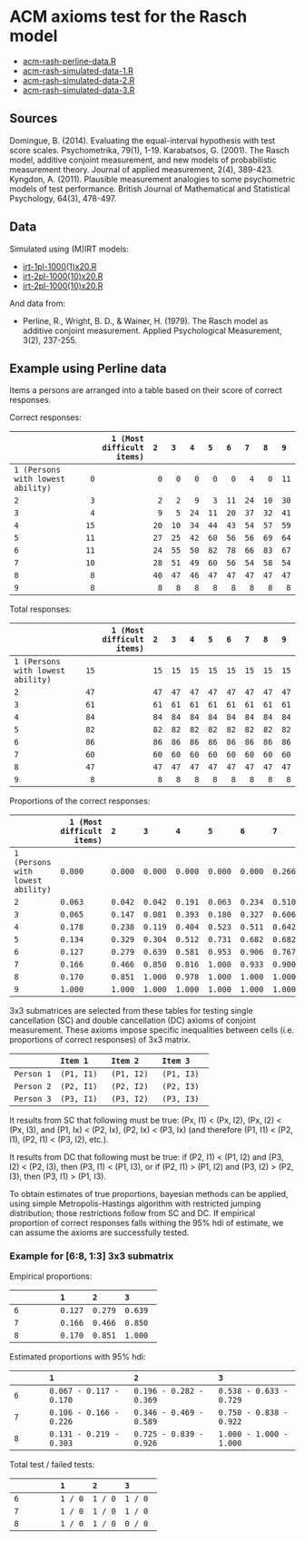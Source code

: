 ACM axioms test for the Rasch model
===================================

 - [acm-rash-perline-data.R](./acm-rash-perline-data.R)
 - [acm-rash-simulated-data-1.R](./acm-rash-simulated-data-1.R)
 - [acm-rash-simulated-data-2.R](./acm-rash-simulated-data-2.R)
 - [acm-rash-simulated-data-3.R](./acm-rash-simulated-data-3.R)

## Sources

Domingue, B. (2014). Evaluating the equal-interval hypothesis with test score scales. Psychometrika, 79(1), 1-19.
Karabatsos, G. (2001). The Rasch model, additive conjoint measurement, and new models of probabilistic measurement theory. Journal of applied measurement, 2(4), 389-423.
Kyngdon, A. (2011). Plausible measurement analogies to some psychometric models of test performance. British Journal of Mathematical and Statistical Psychology, 64(3), 478-497.

## Data

Simulated using (M)IRT models:
- [irt-1pl-1000(1)x20.R](../../data/irt-1pl-1000(1)x20.R)
- [irt-2pl-1000(10)x20.R](../../data/irt-2pl-1000(10)x20.R)
- [irt-2pl-1000(10)x20.R](../../data/irt-2pl-1000(10)x20.R)

And data from:
 - Perline, R., Wright, B. D., & Wainer, H. (1979). The Rasch model as additive conjoint measurement. Applied Psychological Measurement, 3(2), 237-255.


## Example using Perline data

Items a persons are arranged into a table based on their score of correct responses.

Correct responses:

|                                   |` 1 (Most difficult items) `|` 2  `|` 3  `|` 4  `|` 5  `|` 6  `|` 7  `|` 8  `|` 9  `|
|-----------------------------------|---------------------------:|-----:|-----:|-----:|-----:|-----:|-----:|-----:|-----:|
|` 1 (Persons with lowest ability) `|`  0                       `|`  0 `|`  0 `|`  0 `|`  0 `|`  0 `|`  4 `|`  0 `|` 11 `|
|` 2                               `|`  3                       `|`  2 `|`  2 `|`  9 `|`  3 `|` 11 `|` 24 `|` 10 `|` 30 `|
|` 3                               `|`  4                       `|`  9 `|`  5 `|` 24 `|` 11 `|` 20 `|` 37 `|` 32 `|` 41 `|
|` 4                               `|` 15                       `|` 20 `|` 10 `|` 34 `|` 44 `|` 43 `|` 54 `|` 57 `|` 59 `|
|` 5                               `|` 11                       `|` 27 `|` 25 `|` 42 `|` 60 `|` 56 `|` 56 `|` 69 `|` 64 `|
|` 6                               `|` 11                       `|` 24 `|` 55 `|` 50 `|` 82 `|` 78 `|` 66 `|` 83 `|` 67 `|
|` 7                               `|` 10                       `|` 28 `|` 51 `|` 49 `|` 60 `|` 56 `|` 54 `|` 58 `|` 54 `|
|` 8                               `|`  8                       `|` 40 `|` 47 `|` 46 `|` 47 `|` 47 `|` 47 `|` 47 `|` 47 `|
|` 9                               `|`  8                       `|`  8 `|`  8 `|`  8 `|`  8 `|`  8 `|`  8 `|`  8 `|`  8 `|
           
Total responses:

|                                   |` 1 (Most difficult items) `|` 2  `|` 3  `|` 4  `|` 5  `|` 6  `|` 7  `|` 8  `|` 9  `|
|-----------------------------------|---------------------------:|-----:|-----:|-----:|-----:|-----:|-----:|-----:|-----:|
|` 1 (Persons with lowest ability) `|` 15                       `|` 15 `|` 15 `|` 15 `|` 15 `|` 15 `|` 15 `|` 15 `|` 15 `|
|` 2                               `|` 47                       `|` 47 `|` 47 `|` 47 `|` 47 `|` 47 `|` 47 `|` 47 `|` 47 `|
|` 3                               `|` 61                       `|` 61 `|` 61 `|` 61 `|` 61 `|` 61 `|` 61 `|` 61 `|` 61 `|
|` 4                               `|` 84                       `|` 84 `|` 84 `|` 84 `|` 84 `|` 84 `|` 84 `|` 84 `|` 84 `|
|` 5                               `|` 82                       `|` 82 `|` 82 `|` 82 `|` 82 `|` 82 `|` 82 `|` 82 `|` 82 `|
|` 6                               `|` 86                       `|` 86 `|` 86 `|` 86 `|` 86 `|` 86 `|` 86 `|` 86 `|` 86 `|
|` 7                               `|` 60                       `|` 60 `|` 60 `|` 60 `|` 60 `|` 60 `|` 60 `|` 60 `|` 60 `|
|` 8                               `|` 47                       `|` 47 `|` 47 `|` 47 `|` 47 `|` 47 `|` 47 `|` 47 `|` 47 `|
|` 9                               `|`  8                       `|`  8 `|`  8 `|`  8 `|`  8 `|`  8 `|`  8 `|`  8 `|`  8 `|

Proportions of the correct responses:

|                                   |` 1 (Most difficult items) `|` 2     `|` 3     `|` 4     `|` 5     `|` 6     `|` 7     `|` 8     `|` 9     `|
|-----------------------------------|---------------------------:|--------:|--------:|--------:|--------:|--------:|--------:|--------:|--------:|
|` 1 (Persons with lowest ability) `|` 0.000                    `|` 0.000 `|` 0.000 `|` 0.000 `|` 0.000 `|` 0.000 `|` 0.266 `|` 0.000 `|` 0.733 `|
|` 2                               `|` 0.063                    `|` 0.042 `|` 0.042 `|` 0.191 `|` 0.063 `|` 0.234 `|` 0.510 `|` 0.212 `|` 0.638 `|
|` 3                               `|` 0.065                    `|` 0.147 `|` 0.081 `|` 0.393 `|` 0.180 `|` 0.327 `|` 0.606 `|` 0.524 `|` 0.672 `|
|` 4                               `|` 0.178                    `|` 0.238 `|` 0.119 `|` 0.404 `|` 0.523 `|` 0.511 `|` 0.642 `|` 0.678 `|` 0.702 `|
|` 5                               `|` 0.134                    `|` 0.329 `|` 0.304 `|` 0.512 `|` 0.731 `|` 0.682 `|` 0.682 `|` 0.841 `|` 0.780 `|
|` 6                               `|` 0.127                    `|` 0.279 `|` 0.639 `|` 0.581 `|` 0.953 `|` 0.906 `|` 0.767 `|` 0.965 `|` 0.779 `|
|` 7                               `|` 0.166                    `|` 0.466 `|` 0.850 `|` 0.816 `|` 1.000 `|` 0.933 `|` 0.900 `|` 0.966 `|` 0.900 `|
|` 8                               `|` 0.170                    `|` 0.851 `|` 1.000 `|` 0.978 `|` 1.000 `|` 1.000 `|` 1.000 `|` 1.000 `|` 1.000 `|
|` 9                               `|` 1.000                    `|` 1.000 `|` 1.000 `|` 1.000 `|` 1.000 `|` 1.000 `|` 1.000 `|` 1.000 `|` 1.000 `|

3x3 submatrices are selected from these tables for testing single cancellation (SC) and double cancellation (DC) axioms of conjoint measurement. These axioms impose specific inequalities between cells (i.e. proportions of correct responses) of 3x3 matrix.

|            |` Item 1    `|` Item 2    `|` Item 3    `|
|------------|-------------|-------------|-------------|
|` Person 1 `|` (P1, I1)  `|` (P1, I2)  `|` (P1, I3)  `|
|` Person 2 `|` (P2, I1)  `|` (P2, I2)  `|` (P2, I3)  `|
|` Person 3 `|` (P3, I1)  `|` (P3, I2)  `|` (P3, I3)  `|

It results from SC that following must be true: (Px, I1) < (Px, I2), (Px, I2) < (Px, I3), and (P1, Ix) < (P2, Ix), (P2, Ix) < (P3, Ix) (and therefore (P1, I1) < (P2, I1), (P2, I1) < (P3, I2), etc.).

It results from DC that following must be true: if (P2, I1) < (P1, I2) and (P3, I2) < (P2, I3), then (P3, I1) < (P1, I3), or if (P2, I1) > (P1, I2) and (P3, I2) > (P2, I3), then (P3, I1) > (P1, I3).

To obtain estimates of true proportions, bayesian methods can be applied, using simple Metropolis-Hastings algorithm with restricted jumping distribution; those restrictions follow from SC and DC. If empirical proportion of correct responses falls withing the 95% hdi of estimate, we can assume the axioms are successfully tested.

### Example for [6:8, 1:3] 3x3 submatrix

Empirical proportions:

|            |` 1     `|` 2     `|` 3      `|
|------------|---------|---------|----------|
|` 6        `|` 0.127 `|` 0.279 `|` 0.639  `|
|` 7        `|` 0.166 `|` 0.466 `|` 0.850  `|
|` 8        `|` 0.170 `|` 0.851 `|` 1.000  `|

Estimated proportions with 95% hdi:

|            |` 1                      `|` 2                      `|` 3                     `|
|------------|--------------------------|--------------------------|-------------------------|
|` 6        `|` 0.067 - 0.117 - 0.170  `|` 0.196 - 0.282 - 0.369  `|` 0.538 - 0.633 - 0.729 `|
|` 7        `|` 0.106 - 0.166 - 0.226  `|` 0.346 - 0.469 - 0.589  `|` 0.750 - 0.838 - 0.922 `|
|` 8        `|` 0.131 - 0.219 - 0.303  `|` 0.725 - 0.839 - 0.926  `|` 1.000 - 1.000 - 1.000 `|

Total test / failed tests:

|            |` 1     `|` 2     `|` 3      `|
|------------|---------|---------|----------|
|` 6        `|` 1 / 0 `|` 1 / 0 `|` 1 / 0  `|
|` 7        `|` 1 / 0 `|` 1 / 0 `|` 1 / 0  `|
|` 8        `|` 1 / 0 `|` 1 / 0 `|` 0 / 0  `|
